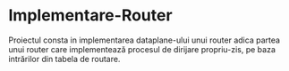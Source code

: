 # Implementare-Router
Proiectul consta in implementarea dataplane-ului unui router adica partea unui router care implementează procesul de dirijare propriu-zis, pe baza intrărilor din tabela de routare.
